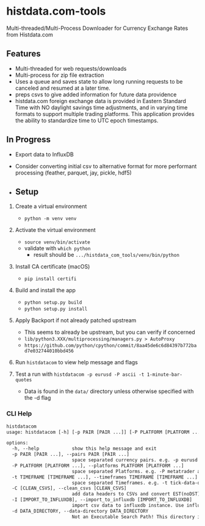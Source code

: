 # histdata.com-tools

Multi-threaded/Multi-Process Downloader for Currency Exchange Rates from Histdata.com

## Features

- Multi-threaded for web requests/downloads
- Multi-process for zip file extraction
- Uses a queue and saves state to allow long running requests to be canceled and resumed at a later time.
- preps csvs to give added information for future data providence
- histdata.com foreign exchange data is provided in Eastern Standard Time with NO daylight savings time adjustments, and in varying time formats to support multiple trading platforms.  This application provides the ability to standardize time to UTC epoch timestamps.
  
## In Progress

- Export data to InfluxDB
- Consider converting initial csv to alternative format for more performant processing (feather, parquet, jay, pickle, hdf5)

- ## Setup

1. Create a virtual environment
   - `python -m venv venv`

2. Activate the virtual environment
   - `source venv/bin/activate`
   - validate with `which python`
     - result should be `.../histdata_com_tools/venv/bin/python`

3. Install CA certificate (macOS)
   - `pip install certifi`

4. Build and install the app
   - `python setup.py build`
   - `python setup.py install`

5. Apply Backport if not already patched upstream
   - This seems to already be upstream, but you can verify if concerned
   - `lib/python3.XXX/multiprocessing/managers.py > AutoProxy`
   - `https://github.com/python/cpython/commit/8aa45de6c6d84397b772bad7e032744010bbd456`
  
6. Run `histdatacom` to view help message and flags

7. Test a run with `histdatacom -p eurusd -P ascii -t 1-minute-bar-quotes`
    - Data is found in the `data/` directory unless otherwise specified with the -d flag

### CLI Help

```txt
histdatacom
usage: histdatacom [-h] [-p PAIR [PAIR ...]] [-P PLATFORM [PLATFORM ...]] [-t TIMEFRAME [TIMEFRAME ...]] [-C [CLEAN_CSVS]] [-I [IMPORT_TO_INFLUXDB]] [-d DATA_DIRECTORY]

options:
  -h, --help            show this help message and exit
  -p PAIR [PAIR ...], --pairs PAIR [PAIR ...]
                        space separated currency pairs. e.g. -p eurusd usdjpy ...
  -P PLATFORM [PLATFORM ...], --platforms PLATFORM [PLATFORM ...]
                        space separated Platforms. e.g. -P metatrader ascii ninjatrader metastock
  -t TIMEFRAME [TIMEFRAME ...], --timeframes TIMEFRAME [TIMEFRAME ...]
                        space separated Timeframes. e.g. -t tick-data-quotes 1-minute-bar-quotes ...
  -C [CLEAN_CSVS], --clean_csvs [CLEAN_CSVS]
                        add data headers to CSVs and convert EST(noDST) to UTC timestamp
  -I [IMPORT_TO_INFLUXDB], --import_to_influxdb [IMPORT_TO_INFLUXDB]
                        import csv data to influxdb instance. Use influxdb.yaml to configure. Implies -C --clean_csvs
  -d DATA_DIRECTORY, --data-directory DATA_DIRECTORY
                        Not an Executable Search Path! This directory is used to perform work. default is "data" in the current directory
```
